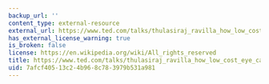 ```yaml
---
backup_url: ''
content_type: external-resource
external_url: https://www.ted.com/talks/thulasiraj_ravilla_how_low_cost_eye_care_can_be_world_class
has_external_license_warning: true
is_broken: false
license: https://en.wikipedia.org/wiki/All_rights_reserved
title: https://www.ted.com/talks/thulasiraj_ravilla_how_low_cost_eye_care_can_be_world_class
uid: 7afcf405-13c2-4b96-8c78-3979b531a981
---
```

